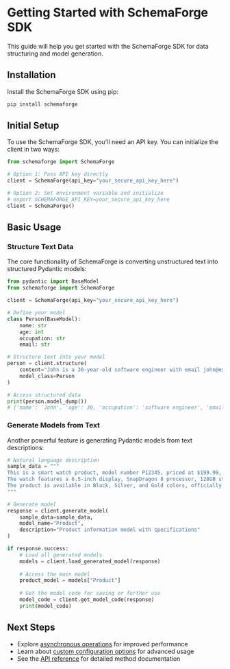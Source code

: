 # Getting Started with SchemaForge SDK

This guide will help you get started with the SchemaForge SDK for data structuring and model generation.

## Installation

Install the SchemaForge SDK using pip:

```bash
pip install schemaforge
```

## Initial Setup

To use the SchemaForge SDK, you'll need an API key. You can initialize the client in two ways:

```python
from schemaforge import SchemaForge

# Option 1: Pass API key directly
client = SchemaForge(api_key="your_secure_api_key_here")

# Option 2: Set environment variable and initialize
# export SCHEMAFORGE_API_KEY=your_secure_api_key_here
client = SchemaForge()
```

## Basic Usage

### Structure Text Data

The core functionality of SchemaForge is converting unstructured text into structured Pydantic models:

```python
from pydantic import BaseModel
from schemaforge import SchemaForge

client = SchemaForge(api_key="your_secure_api_key_here")

# Define your model
class Person(BaseModel):
    name: str
    age: int
    occupation: str
    email: str

# Structure text into your model
person = client.structure(
    content="John is a 30-year-old software engineer with email john@example.com",
    model_class=Person
)

# Access structured data
print(person.model_dump())
# {'name': 'John', 'age': 30, 'occupation': 'software engineer', 'email': 'john@example.com'}
```

### Generate Models from Text

Another powerful feature is generating Pydantic models from text descriptions:

```python
# Natural language description
sample_data = """
This is a smart watch product, model number P12345, priced at $199.99, currently in stock.
The watch features a 6.5-inch display, SnapDragon 8 processor, 128GB storage, and a 48MP camera.
The product is available in Black, Silver, and Gold colors, officially released on January 15, 2024.
"""

# Generate model
response = client.generate_model(
    sample_data=sample_data,
    model_name="Product",
    description="Product information model with specifications"
)

if response.success:
    # Load all generated models
    models = client.load_generated_model(response)
    
    # Access the main model
    product_model = models["Product"]
    
    # Get the model code for saving or further use
    model_code = client.get_model_code(response)
    print(model_code)
```

## Next Steps

- Explore [asynchronous operations](async_operations.md) for improved performance
- Learn about [custom configuration options](custom_configuration.md) for advanced usage
- See the [API reference](api_reference.md) for detailed method documentation 